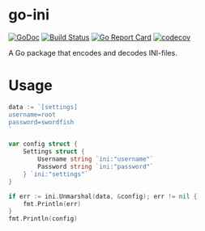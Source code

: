 # go-ini

[![GoDoc](https://godoc.org/github.com/subpop/go-ini?status.svg)](https://godoc.org/github.com/subpop/go-ini)
[![Build Status](https://travis-ci.org/subpop/go-ini.svg?branch=master)](https://travis-ci.org/subpop/go-ini)
[![Go Report Card](https://goreportcard.com/badge/github.com/subpop/go-ini)](https://goreportcard.com/report/github.com/subpop/go-ini)
[![codecov](https://codecov.io/gh/subpop/go-ini/branch/master/graph/badge.svg)](https://codecov.io/gh/subpop/go-ini)


A Go package that encodes and decodes INI-files.

# Usage

```go
data := `[settings]
username=root
password=swordfish
`

var config struct {
    Settings struct {
        Username string `ini:"username"`
        Password string `ini:"password"`
    } `ini:"settings"`
}

if err := ini.Unmarshal(data, &config); err != nil {
    fmt.Println(err)
}
fmt.Println(config)
```
